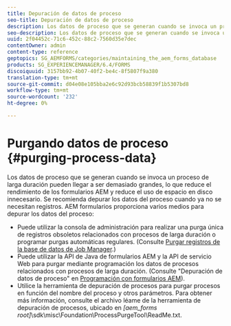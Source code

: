 ```yaml
---
title: Depuración de datos de proceso
seo-title: Depuración de datos de proceso
description: Los datos de proceso que se generan cuando se invoca un proceso de larga duración pueden llegar a ser demasiado grandes, lo que reduce el rendimiento de los formularios AEM y reduce el uso de espacio en disco innecesario. Vea cómo puede depurar los datos del proceso.
seo-description: Los datos de proceso que se generan cuando se invoca un proceso de larga duración pueden llegar a ser demasiado grandes, lo que reduce el rendimiento de los formularios AEM y reduce el uso de espacio en disco innecesario. Vea cómo puede depurar los datos del proceso.
uuid: 2f04452c-71c6-452c-88c2-7560d35e7dec
contentOwner: admin
content-type: reference
geptopics: SG_AEMFORMS/categories/maintaining_the_aem_forms_database
products: SG_EXPERIENCEMANAGER/6.4/FORMS
discoiquuid: 3157bb92-4b07-40f2-be4c-8f5807f9a380
translation-type: tm+mt
source-git-commit: d04e08e105bba2e6c92d93bcb58839f1b5307bd8
workflow-type: tm+mt
source-wordcount: '232'
ht-degree: 0%

---
```



# Purgando datos de proceso {#purging-process-data}

Los datos de proceso que se generan cuando se invoca un proceso de larga duración pueden llegar a ser demasiado grandes, lo que reduce el rendimiento de los formularios AEM y reduce el uso de espacio en disco innecesario. Se recomienda depurar los datos del proceso cuando ya no se necesitan registros. AEM formularios proporciona varios medios para depurar los datos del proceso:

* Puede utilizar la consola de administración para realizar una purga única de registros obsoletos relacionados con procesos de larga duración o programar purgas automáticas regulares. (Consulte [Purgar registros de la base de datos de Job Manager](/help/forms/using/admin-help/purge-records-job-manager-database.md#purge-records-from-the-job-manager-database).)
* Puede utilizar la API de Java de formularios AEM y la API de servicio Web para purgar mediante programación los datos de procesos relacionados con procesos de larga duración. (Consulte &quot;Depuración de datos de proceso&quot; en [Programación con formularios AEM](https://www.adobe.com/go/learn_aemforms_programming_63)).
* Utilice la herramienta de depuración de procesos para purgar procesos en función del nombre del proceso y otros parámetros. Para obtener más información, consulte el archivo léame de la herramienta de depuración de procesos, ubicado en *[aem_forms root]*\sdk\misc\Foundation\ProcessPurgeTool\ReadMe.txt.

